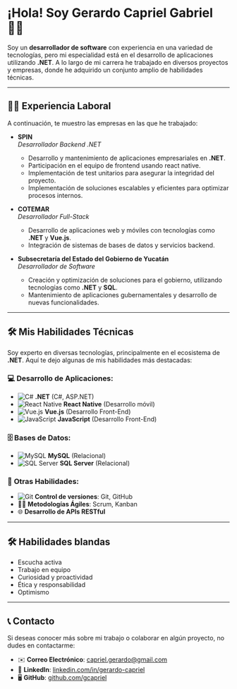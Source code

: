 # ¡Hola! Soy **Gerardo Capriel Gabriel** 👨‍💻

Soy un **desarrollador de software** con experiencia en una variedad de tecnologías, pero mi especialidad está en el desarrollo de aplicaciones utilizando **.NET**. A lo largo de mi carrera he trabajado en diversos proyectos y empresas, donde he adquirido un conjunto amplio de habilidades técnicas.

---

## 🧑‍💻 **Experiencia Laboral**

A continuación, te muestro las empresas en las que he trabajado:

- **SPIN**  
  *Desarrollador Backend .NET*  
  - Desarrollo y mantenimiento de aplicaciones empresariales en **.NET**.
  -  Participación en el equipo de frontend usando react native.
  - Implementación de test unitarios para asegurar la integridad del proyecto.
  - Implementación de soluciones escalables y eficientes para optimizar procesos internos.

- **COTEMAR**  
  *Desarrollador Full-Stack*  
  - Desarrollo de aplicaciones web y móviles con tecnologías como **.NET** y **Vue.js**.
  - Integración de sistemas de bases de datos y servicios backend.

- **Subsecretaría del Estado del Gobierno de Yucatán**  
  *Desarrollador de Software*  
  - Creación y optimización de soluciones para el gobierno, utilizando tecnologías como **.NET** y **SQL**.
  - Mantenimiento de aplicaciones gubernamentales y desarrollo de nuevas funcionalidades.

---

## 🛠 **Mis Habilidades Técnicas**

Soy experto en diversas tecnologías, principalmente en el ecosistema de **.NET**. Aquí te dejo algunas de mis habilidades más destacadas:

### 💻 **Desarrollo de Aplicaciones**:
- ![C#](https://img.shields.io/badge/-C%23-239120?style=flat&logo=c-sharp&logoColor=fff) **.NET** (C#, ASP.NET)
- ![React Native](https://img.shields.io/badge/-React_Native-61DAFB?style=flat&logo=react&logoColor=000) **React Native** (Desarrollo móvil)
- ![Vue.js](https://img.shields.io/badge/-Vue.js-4FC08D?style=flat&logo=vue.js&logoColor=fff) **Vue.js** (Desarrollo Front-End)
- ![JavaScript](https://img.shields.io/badge/-JavaScript-F7DF1E?style=flat&logo=javascript&logoColor=000) **JavaScript** (Desarrollo Front-End)

### 🗄 **Bases de Datos**:
- ![MySQL](https://img.shields.io/badge/-MySQL-4479A1?style=flat&logo=mysql&logoColor=fff) **MySQL** (Relacional)
- ![SQL Server](https://img.shields.io/badge/-SQL%20Server-CC2927?style=flat&logo=microsoft-sql-server&logoColor=fff) **SQL Server** (Relacional)

### 🔧 **Otras Habilidades**:
- ![Git](https://img.shields.io/badge/-Git-F05032?style=flat&logo=git&logoColor=fff) **Control de versiones**: Git, GitHub
- 🏃‍♂️ **Metodologías Ágiles**: Scrum, Kanban
- 🌐 **Desarrollo de APIs RESTful**

---


## 🛠 **Habilidades blandas**

- Escucha activa
- Trabajo en equipo
- Curiosidad y proactividad
- Ética y responsabilidad
- Optimismo

---
## 📞 **Contacto**

Si deseas conocer más sobre mi trabajo o colaborar en algún proyecto, no dudes en contactarme:

- ✉️ **Correo Electrónico**: [capriel.gerardo@gmail.com](mailto:gerardo.capriel@example.com)
- 💼 **LinkedIn**: [linkedin.com/in/gerardo-capriel](https://www.linkedin.com/in/gerardo-capriel)
- 🖥 **GitHub**: [github.com/gcapriel](https://github.com/gerardocapriel)
